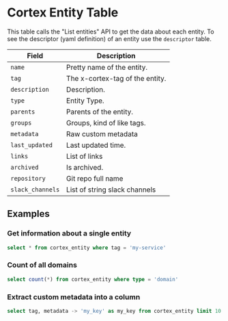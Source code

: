 # Cortex Entity Table

This table calls the "List entities" API to get the data about each entity. To
see the descriptor (yaml definition) of an entity use the `descriptor` table.


|Field|Description|
|----|-----|
|`name`|Pretty name of the entity.|
|`tag`|The x-cortex-tag of the entity.|
|`description`|Description.|
|`type`|Entity Type.|
|`parents`|Parents of the entity.|
|`groups`|Groups, kind of like tags.|
|`metadata`|Raw custom metadata|
|`last_updated`|Last updated time.|
|`links`|List of links|
|`archived`|Is archived.|
|`repository`|Git repo full name|
|`slack_channels`|List of string slack channels|

## Examples

### Get information about a single entity

```sql
select * from cortex_entity where tag = 'my-service'
```

### Count of all domains

```sql
select count(*) from cortex_entity where type = 'domain'
```

### Extract custom metadata into a column

```sql
select tag, metadata -> 'my_key' as my_key from cortex_entity limit 10
